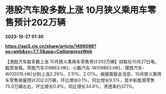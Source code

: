 # 港股汽车股多数上涨 10月狭义乘用车零售预计202万辆

**2023-10-27 01:30**

**https://api3.cls.cn/share/article/1498598?os=web&sv=7.7.5&app=CailianpressWeb**

【港股汽车股多数上涨 10月狭义乘用车零售预计202万辆】财联社10月27日电，截至发稿，零跑汽车(09863.HK)、小鹏汽车-W(09863.HK)、理想汽车-W(02015.HK)分别上涨2.29%、2.11%、2.01%。根据乘联会消息，10月狭义乘用车零售销量预计202.0万辆，环比增长0.1%，同比增长9.5%，其中新能源零售75.0万辆左右，环比增长0.9%，同比增长34.6%，渗透率约37.1%。